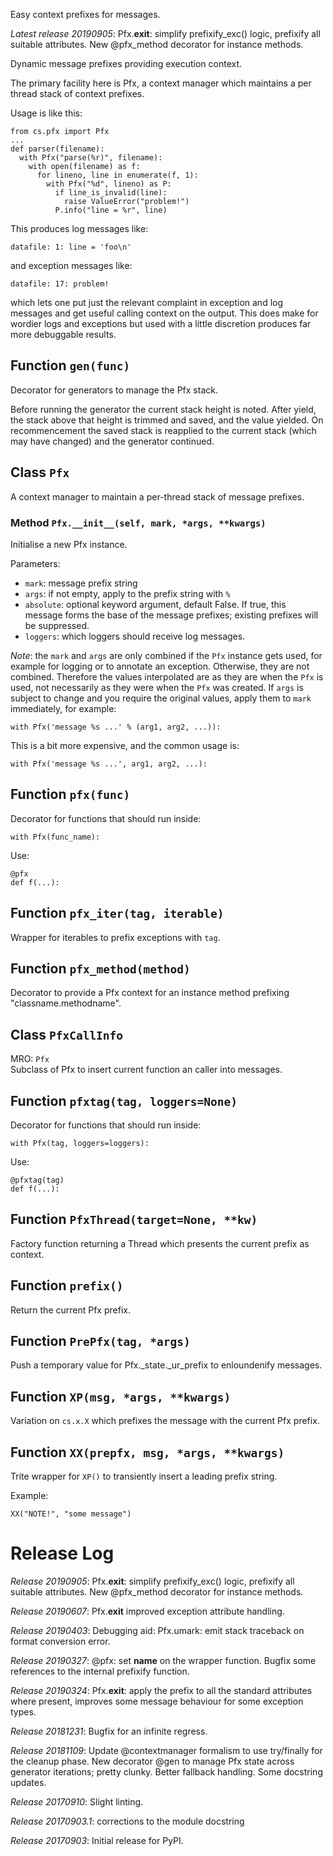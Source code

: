 Easy context prefixes for messages.


*Latest release 20190905*:
Pfx.__exit__: simplify prefixify_exc() logic, prefixify all suitable attributes.
New @pfx_method decorator for instance methods.

Dynamic message prefixes providing execution context.

The primary facility here is Pfx,
a context manager which maintains a per thread stack of context prefixes.

Usage is like this:

    from cs.pfx import Pfx
    ...
    def parser(filename):
      with Pfx("parse(%r)", filename):
        with open(filename) as f:
          for lineno, line in enumerate(f, 1):
            with Pfx("%d", lineno) as P:
              if line_is_invalid(line):
                raise ValueError("problem!")
              P.info("line = %r", line)

This produces log messages like:

    datafile: 1: line = 'foo\n'

and exception messages like:

    datafile: 17: problem!

which lets one put just the relevant complaint in exception and log
messages and get useful calling context on the output.
This does make for wordier logs and exceptions
but used with a little discretion produces far more debuggable results.

## Function `gen(func)`

Decorator for generators to manage the Pfx stack.

Before running the generator the current stack height is
noted.  After yield, the stack above that height is trimmed
and saved, and the value yielded.  On recommencement the saved
stack is reapplied to the current stack (which may have
changed) and the generator continued.

## Class `Pfx`

A context manager to maintain a per-thread stack of message prefixes.

### Method `Pfx.__init__(self, mark, *args, **kwargs)`

Initialise a new Pfx instance.

Parameters:
* `mark`: message prefix string
* `args`: if not empty, apply to the prefix string with `%`
* `absolute`: optional keyword argument, default False. If
  true, this message forms the base of the message prefixes;
  existing prefixes will be suppressed.
* `loggers`: which loggers should receive log messages.

*Note*:
the `mark` and `args` are only combined if the `Pfx` instance gets used,
for example for logging or to annotate an exception.
Otherwise, they are not combined.
Therefore the values interpolated are as they are when the `Pfx` is used,
not necessarily as they were when the `Pfx` was created.
If `args` is subject to change and you require the original values,
apply them to `mark` immediately, for example:

    with Pfx('message %s ...' % (arg1, arg2, ...)):

This is a bit more expensive, and the common usage is:

    with Pfx('message %s ...', arg1, arg2, ...):

## Function `pfx(func)`

Decorator for functions that should run inside:

    with Pfx(func_name):

Use:

    @pfx
    def f(...):

## Function `pfx_iter(tag, iterable)`

Wrapper for iterables to prefix exceptions with `tag`.

## Function `pfx_method(method)`

Decorator to provide a Pfx context for an instance method prefixing
"classname.methodname".

## Class `PfxCallInfo`

MRO: `Pfx`  
Subclass of Pfx to insert current function an caller into messages.

## Function `pfxtag(tag, loggers=None)`

Decorator for functions that should run inside:

    with Pfx(tag, loggers=loggers):

Use:

    @pfxtag(tag)
    def f(...):

## Function `PfxThread(target=None, **kw)`

Factory function returning a Thread
which presents the current prefix as context.

## Function `prefix()`

Return the current Pfx prefix.

## Function `PrePfx(tag, *args)`

Push a temporary value for Pfx._state._ur_prefix to enloundenify messages.

## Function `XP(msg, *args, **kwargs)`

Variation on `cs.x.X`
which prefixes the message with the current Pfx prefix.

## Function `XX(prepfx, msg, *args, **kwargs)`

Trite wrapper for `XP()` to transiently insert a leading prefix string.

Example:

    XX("NOTE!", "some message")



# Release Log

*Release 20190905*:
Pfx.__exit__: simplify prefixify_exc() logic, prefixify all suitable attributes.
New @pfx_method decorator for instance methods.

*Release 20190607*:
Pfx.__exit__ improved exception attribute handling.

*Release 20190403*:
Debugging aid: Pfx.umark: emit stack traceback on format conversion error.

*Release 20190327*:
@pfx: set __name__ on the wrapper function.
Bugfix some references to the internal prefixify function.

*Release 20190324*:
Pfx.__exit__: apply the prefix to all the standard attributes where present, improves some message behaviour for some exception types.

*Release 20181231*:
Bugfix for an infinite regress.

*Release 20181109*:
Update @contextmanager formalism to use try/finally for the cleanup phase.
New decorator @gen to manage Pfx state across generator iterations; pretty clunky.
Better fallback handling.
Some docstring updates.

*Release 20170910*:
Slight linting.

*Release 20170903.1*:
corrections to the module docstring

*Release 20170903*:
Initial release for PyPI.
